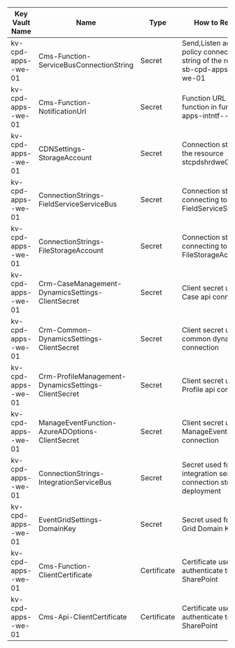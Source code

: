 
|Key Vault Name| Name  | Type | How to Retrieve | Remarks|
|--|--|--|--|--|
|kv-cpd-apps-<env>-we-01|Cms-Function-ServiceBusConnectionString| Secret |Send,Listen access policy connection string of the resource sb-cpd-apps-int-<env>-we-01|
|kv-cpd-apps-<env>-we-01|Cms-Function-NotificationUrl| Secret |Function URL of notify function in func-cpd-apps-intntf-<env>-we-01|Default(Function Key)|
|kv-cpd-apps-<env>-we-01|CDNSettings-StorageAccount| Secret |Connection string of the resource stcpdshrd<env>we01||
|kv-cpd-apps-<env>-we-01|ConnectionStrings-FieldServiceServiceBus| Secret |Connection string for connecting to FieldServiceServiceBus||
|kv-cpd-apps-<env>-we-01|ConnectionStrings-FileStorageAccount| Secret |Connection string for connecting to FileStorageAccount||
|kv-cpd-apps-<env>-we-01|Crm-CaseManagement-DynamicsSettings-ClientSecret| Secret |Client secret used for Case api connection||
|kv-cpd-apps-<env>-we-01|Crm-Common-DynamicsSettings-ClientSecret| Secret |Client secret used for common dynamic connection||
|kv-cpd-apps-<env>-we-01|Crm-ProfileManagement-DynamicsSettings-ClientSecret| Secret |Client secret used for Profile api connection||
|kv-cpd-apps-<env>-we-01|ManageEventFunction-AzureADOptions-ClientSecret| Secret |Client secret used for ManageEvent Function connection||
|kv-cpd-apps-<env>-we-01|ConnectionStrings-IntegrationServiceBus| Secret |Secret used for storing integration service bus connection string for deployment||
|kv-cpd-apps-<env>-we-01|EventGridSettings-DomainKey| Secret |Secret used for Event Grid Domain Key||
|kv-cpd-apps-<env>-we-01|Cms-Function-ClientCertificate| Certificate |Certificate used to authenticate to SharePoint|Self signed certificate|
|kv-cpd-apps-<env>-we-01|Cms-Api-ClientCertificate| Certificate |Certificate used to authenticate to SharePoint|Self signed certificate| 


